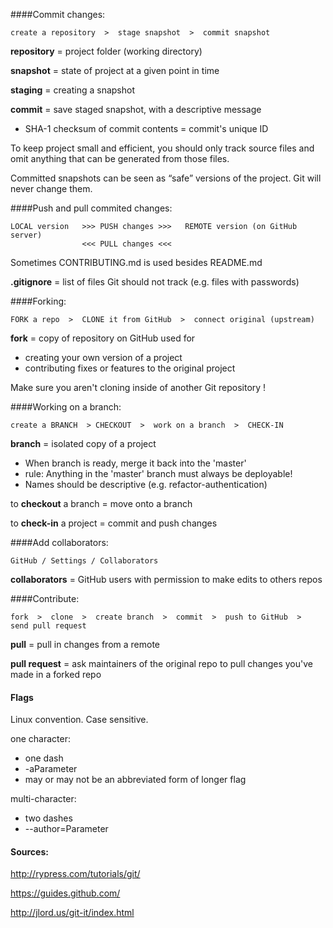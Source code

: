 ####Commit changes:
```  
create a repository  >  stage snapshot  >  commit snapshot
```
**repository** = project folder (working directory)

**snapshot** = state of project at a given point in time

**staging** = creating a snapshot 

**commit** 
  = save staged snapshot, with a descriptive message
  * SHA-1 checksum of commit contents = commit's unique ID  

To keep project small and efficient, you should only track source files and 
omit anything that can be generated from those files.

Committed snapshots can be seen as “safe” versions of the project. 
Git will never change them. 


####Push and pull commited changes:
```
LOCAL version   >>> PUSH changes >>>   REMOTE version (on GitHub server) 
                <<< PULL changes <<< 
```
Sometimes CONTRIBUTING.md is used besides README.md

**.gitignore** = list of files Git should not track (e.g. files with passwords)


####Forking:
```
FORK a repo  >  CLONE it from GitHub  >  connect original (upstream)
```
**fork** = copy of repository on GitHub used for 
  - creating your own version of a project 
  - contributing fixes or features to the original project

Make sure you aren't cloning inside of another Git repository !


####Working on a branch:
```
create a BRANCH  > CHECKOUT  >  work on a branch  >  CHECK-IN
```
**branch** = isolated copy of a project
  * When branch is ready, merge it back into the 'master'
  * rule: Anything in the 'master' branch must always be deployable!
  * Names should be descriptive (e.g. refactor-authentication)

to **checkout** a branch = move onto a branch

to **check-in** a project = commit and push changes


####Add collaborators:
```
GitHub / Settings / Collaborators
```
**collaborators** = GitHub users with permission to make edits to others repos

####Contribute:
```
fork  >  clone  >  create branch  >  commit  >  push to GitHub  >  send pull request
```
**pull** = pull in changes from a remote

**pull request** = ask maintainers of the original repo to pull changes you've made in a forked repo
  
  
  
#### Flags

Linux convention. Case sensitive.

one character:  
  * one dash  
  * -aParameter
  * may or may not be an abbreviated form of longer flag

multi-character:
  * two dashes
  * --author=Parameter
  


#### Sources:
http://rypress.com/tutorials/git/

https://guides.github.com/

http://jlord.us/git-it/index.html
